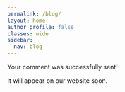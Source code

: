 ```yaml
---
permalink: /blog/
layout: home
author_profile: false
classes: wide
sidebar:
  nav: blog
---
```


Your comment was successfully sent!

It will appear on our website soon.